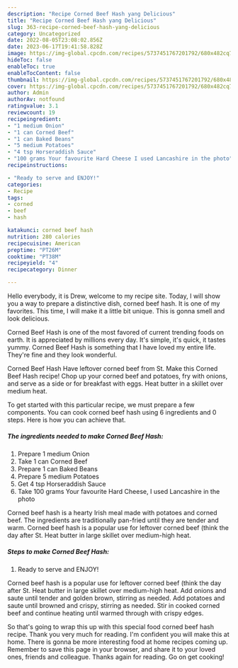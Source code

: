 ```yaml
---
description: "Recipe Corned Beef Hash yang Delicious"
title: "Recipe Corned Beef Hash yang Delicious"
slug: 363-recipe-corned-beef-hash-yang-delicious
category: Uncategorized
date: 2022-08-05T23:08:02.856Z
date: 2023-06-17T19:41:58.828Z
image: https://img-global.cpcdn.com/recipes/5737451767201792/680x482cq70/corned-beef-hash-recipe-main-photo.jpg
hideToc: false
enableToc: true
enableTocContent: false
thumbnail: https://img-global.cpcdn.com/recipes/5737451767201792/680x482cq70/corned-beef-hash-recipe-main-photo.jpg
cover: https://img-global.cpcdn.com/recipes/5737451767201792/680x482cq70/corned-beef-hash-recipe-main-photo.jpg
author: Admin
authorAv: notfound
ratingvalue: 3.1
reviewcount: 19
recipeingredient:
- "1 medium Onion"
- "1 can Corned Beef"
- "1 can Baked Beans"
- "5 medium Potatoes"
- "4 tsp Horseraddish Sauce"
- "100 grams Your favourite Hard Cheese I used Lancashire in the photo"
recipeinstructions:

- "Ready to serve and ENJOY!"
categories:
- Recipe
tags:
- corned
- beef
- hash

katakunci: corned beef hash 
nutrition: 280 calories
recipecuisine: American
preptime: "PT26M"
cooktime: "PT38M"
recipeyield: "4"
recipecategory: Dinner

---
```



Hello everybody, it is Drew, welcome to my recipe site. Today, I will show you a way to prepare a distinctive dish, corned beef hash. It is one of my favorites. This time, I will make it a little bit unique. This is gonna smell and look delicious.

Corned Beef Hash is one of the most favored of current trending foods on earth. It is appreciated by millions every day. It's simple, it's quick, it tastes yummy. Corned Beef Hash is something that I have loved my entire life. They're fine and they look wonderful.

Corned Beef Hash Have leftover corned beef from St. Make this Corned Beef Hash recipe! Chop up your corned beef and potatoes, fry with onions, and serve as a side or for breakfast with eggs. Heat butter in a skillet over medium heat.


To get started with this particular recipe, we must prepare a few components. You can cook corned beef hash using 6 ingredients and 0 steps. Here is how you can achieve that.

<!--inarticleads1-->

##### The ingredients needed to make Corned Beef Hash:

1. Prepare 1 medium Onion
1. Take 1 can Corned Beef
1. Prepare 1 can Baked Beans
1. Prepare 5 medium Potatoes
1. Get 4 tsp Horseraddish Sauce
1. Take 100 grams Your favourite Hard Cheese, I used Lancashire in the photo


Corned beef hash is a hearty Irish meal made with potatoes and corned beef. The ingredients are traditionally pan-fried until they are tender and warm. Corned beef hash is a popular use for leftover corned beef (think the day after St. Heat butter in large skillet over medium-high heat. 

<!--inarticleads2-->

##### Steps to make Corned Beef Hash:


1. Ready to serve and ENJOY!

Corned beef hash is a popular use for leftover corned beef (think the day after St. Heat butter in large skillet over medium-high heat. Add onions and saute until tender and golden brown, stirring as needed. Add potatoes and saute until browned and crispy, stirring as needed. Stir in cooked corned beef and continue heating until warmed through with crispy edges. 

So that's going to wrap this up with this special food corned beef hash recipe. Thank you very much for reading. I'm confident you will make this at home. There is gonna be more interesting food at home recipes coming up. Remember to save this page in your browser, and share it to your loved ones, friends and colleague. Thanks again for reading. Go on get cooking!
